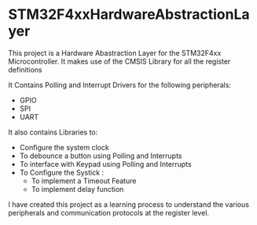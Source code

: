 # STM32F4xxHardwareAbstractionLayer

 This project is a Hardware Abastraction Layer for the STM32F4xx Microcontroller.
 It makes use of the CMSIS Library for all the register definitions 

 It Contains Polling and Interrupt Drivers for the following peripherals:
 * GPIO
 * SPI
 * UART

It also contains Libraries to:
* Configure the system clock
* To debounce a button using Polling and Interrupts
* To interface with Keypad using Polling and Interrupts
* To Configure the Systick :
   * To implement a Timeout Feature
   * To implement delay function

I have created this project as a learning process to understand the various peripherals and communication protocols at the register level.
